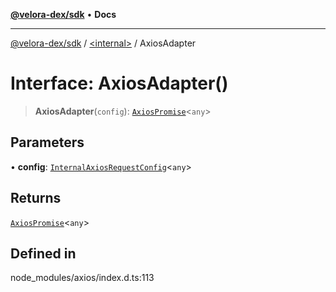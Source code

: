 [**@velora-dex/sdk**](../../README.md) • **Docs**

***

[@velora-dex/sdk](../../globals.md) / [\<internal\>](../README.md) / AxiosAdapter

# Interface: AxiosAdapter()

> **AxiosAdapter**(`config`): [`AxiosPromise`](../type-aliases/AxiosPromise.md)\<`any`\>

## Parameters

• **config**: [`InternalAxiosRequestConfig`](InternalAxiosRequestConfig.md)\<`any`\>

## Returns

[`AxiosPromise`](../type-aliases/AxiosPromise.md)\<`any`\>

## Defined in

node\_modules/axios/index.d.ts:113
